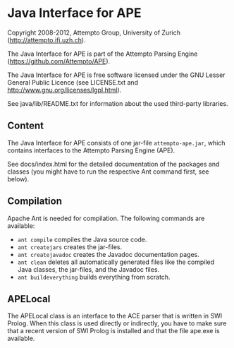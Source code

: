 Java Interface for APE
======================

Copyright 2008-2012, Attempto Group, University of Zurich (http://attempto.ifi.uzh.ch).

The Java Interface for APE is part of the Attempto Parsing Engine
(https://github.com/Attempto/APE).

The Java Interface for APE is free software licensed under the GNU Lesser General Public
Licence (see LICENSE.txt and http://www.gnu.org/licenses/lgpl.html).

See java/lib/README.txt for information about the used third-party libraries.


Content
-------

The Java Interface for APE consists of one jar-file `attempto-ape.jar`, which contains interfaces
to the Attempto Parsing Engine (APE).

See docs/index.html for the detailed documentation of the packages and classes (you might have to
run the respective Ant command first, see below).


Compilation
-----------

Apache Ant is needed for compilation. The following commands are available:

- `ant compile` compiles the Java source code.
- `ant createjars` creates the jar-files.
- `ant createjavadoc` creates the Javadoc documentation pages.
- `ant clean` deletes all automatically generated files like the compiled Java classes, the
  jar-files, and the Javadoc files.
- `ant buildeverything` builds everything from scratch.


APELocal
--------

The APELocal class is an interface to the ACE parser that is written in SWI Prolog. When this class
is used directly or indirectly, you have to make sure that a recent version of SWI Prolog is
installed and that the file ape.exe is available.
